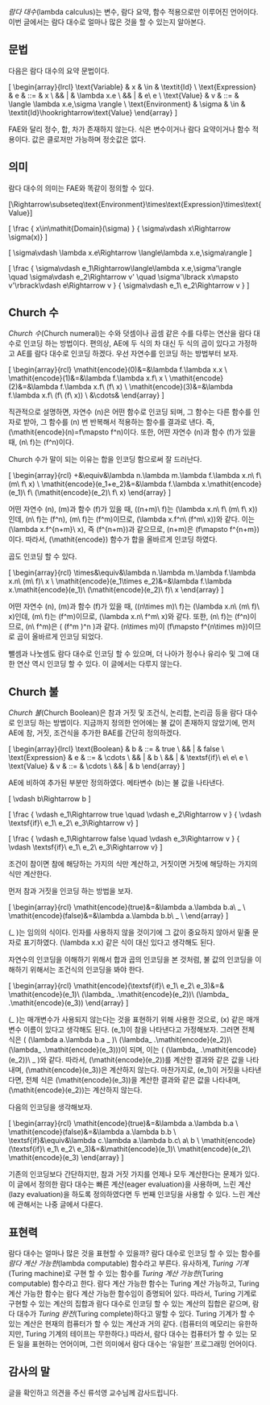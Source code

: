 *람다 대수*(lambda calculus)는 변수, 람다 요약, 함수 적용으로만 이루어진 언어이다. 이번 글에서는 람다 대수로 얼마나 많은 것을 할 수 있는지 알아본다.

## 문법

다음은 람다 대수의 요약 문법이다.

\[
\begin{array}{lrcl}
\text{Variable} & x & \in & \textit{Id} \\
\text{Expression} & e & ::= & x \\
&& | & \lambda x.e \\
&& | & e\ e \\
\text{Value} & v & ::= & \langle \lambda x.e,\sigma \rangle \\
\text{Environment} & \sigma & \in & \textit{Id}\hookrightarrow\text{Value}
\end{array}
\]

FAE와 달리 정수, 합, 차가 존재하지 않는다. 식은 변수이거나 람다 요약이거나 함수 적용이다. 값은 클로저만 가능하며 정숫값은 없다.

## 의미

람다 대수의 의미는 FAE와 똑같이 정의할 수 있다.

\[\Rightarrow\subseteq\text{Environment}\times\text{Expression}\times\text{Value}\]

\[
\frac
{ x\in\mathit{Domain}(\sigma) }
{ \sigma\vdash x\Rightarrow \sigma(x)}
\]

\[
\sigma\vdash \lambda x.e\Rightarrow \langle\lambda x.e,\sigma\rangle
\]

\[
\frac
{ \sigma\vdash e_1\Rightarrow\langle\lambda x.e,\sigma'\rangle \quad
  \sigma\vdash e_2\Rightarrow v' \quad
  \sigma'\lbrack x\mapsto v'\rbrack\vdash e\Rightarrow v }
{ \sigma\vdash e_1\ e_2\Rightarrow v }
\]

## Church 수

*Church 수*(Church numeral)는 수와 덧셈이나 곱셈 같은 수를 다루는 연산을 람다 대수로 인코딩 하는 방법이다. 편의상, AE에 두 식의 차 대신 두 식의 곱이 있다고 가정하고 AE를 람다 대수로 인코딩 하겠다. 우선 자연수를 인코딩 하는 방법부터 보자.

\[
\begin{array}{rcl}
\mathit{encode}(0)&=&\lambda f.\lambda x.x \\
\mathit{encode}(1)&=&\lambda f.\lambda x.f\ x \\
\mathit{encode}(2)&=&\lambda f.\lambda x.f\ (f\ x) \\
\mathit{encode}(3)&=&\lambda f.\lambda x.f\ (f\ (f\ x)) \\
&\cdots&
\end{array}
\]

직관적으로 설명하면, 자연수 \(n\)은 어떤 함수로 인코딩 되며, 그 함수는 다른 함수를 인자로 받아, 그 함수를 \(n\) 번 반복해서 적용하는 함수를 결과로 낸다. 즉, \(\mathit{encode}(n)=f\mapsto f^n\)이다. 또한, 어떤 자연수 \(n\)과 함수 \(f\)가 있을 때, \(n\ f\)는 \(f^n\)이다.

Church 수가 말이 되는 이유는 합을 인코딩 함으로써 잘 드러난다.

\[
\begin{array}{rcl}
+&\equiv&\lambda n.\lambda m.\lambda f.\lambda x.n\ f\ (m\ f\ x) \\
\mathit{encode}(e_1+e_2)&=&\lambda f.\lambda x.\mathit{encode}(e_1)\ f\ (\mathit{encode}(e_2)\ f\ x)
\end{array}
\]

어떤 자연수 \(n\), \(m\)과 함수 \(f\)가 있을 때, \((n+m)\ f\)는 \(\lambda x.n\ f\ (m\ f\ x)\)인데, \(n\ f\)는 \(f^n\), \(m\ f\)는 \(f^m\)이므로, \(\lambda x.f^n\ (f^m\ x)\)와 같다. 이는 \(\lambda x.f^{n+m}\ x\), 즉 \(f^{n+m}\)과 같으므로, \(n+m\)은 \(f\mapsto f^{n+m}\)이다. 따라서, \(\mathit{encode}\) 함수가 합을 올바르게 인코딩 하였다.

곱도 인코딩 할 수 있다.

\[
\begin{array}{rcl}
\times&\equiv&\lambda n.\lambda m.\lambda f.\lambda x.n\ (m\ f)\ x \\
\mathit{encode}(e_1\times e_2)&=&\lambda f.\lambda x.\mathit{encode}(e_1)\ (\mathit{encode}(e_2)\ f)\ x
\end{array}
\]

어떤 자연수 \(n\), \(m\)과 함수 \(f\)가 있을 때, \((n\times m)\ f\)는 \(\lambda x.n\ (m\ f)\ x\)인데, \(m\ f\)는 \(f^m\)이므로, \(\lambda x.n\ f^m\ x\)와 같다. 또한, \(n\ f\)는 \(f^n\)이므로, \(n\ f^m\)은 \( (f^m )^n \)과 같다. \(n\times m\)이 \(f\mapsto f^{n\times m}\)이므로 곱이 올바르게 인코딩 되었다.

뺄셈과 나눗셈도 람다 대수로 인코딩 할 수 있으며, 더 나아가 정수나 유리수 및 그에 대한 연산 역시 인코딩 할 수 있다. 이 글에서는 다루지 않는다.

## Church 불

*Church 불*(Church Boolean)은 참과 거짓 및 조건식, 논리합, 논리곱 등을 람다 대수로 인코딩 하는 방법이다. 지금까지 정의한 언어에는 불 값이 존재하지 않았기에, 먼저 AE에 참, 거짓, 조건식을 추가한 BAE를 간단히 정의하겠다.

\[
\begin{array}{lrcl}
\text{Boolean} & b & ::= & true \\
&& | & false \\
\text{Expression} & e & ::= & \cdots \\
&& | & b \\
&& | & \textsf{if}\ e\ e\ e \\
\text{Value} & v & ::= & \cdots \\
&& | & b
\end{array}
\]

AE에 비하여 추가된 부분만 정의하였다. 메타변수 \(b\)는 불 값을 나타낸다.

\[
\vdash b\Rightarrow b
\]

\[
\frac
{ \vdash e_1\Rightarrow true \quad \vdash e_2\Rightarrow v }
{ \vdash \textsf{if}\ e_1\ e_2\ e_3\Rightarrow v}
\]

\[
\frac
{ \vdash e_1\Rightarrow false \quad \vdash e_3\Rightarrow v }
{ \vdash \textsf{if}\ e_1\ e_2\ e_3\Rightarrow v}
\]

조건이 참이면 참에 해당하는 가지의 식만 계산하고, 거짓이면 거짓에 해당하는 가지의 식만 계산한다.

먼저 참과 거짓을 인코딩 하는 방법을 보자.

\[
\begin{array}{rcl}
\mathit{encode}(true)&=&\lambda a.\lambda b.a\ \_ \\
\mathit{encode}(false)&=&\lambda a.\lambda b.b\ \_ \\
\end{array}
\]

\(\_ \)는 임의의 식이다. 인자를 사용하지 않을 것이기에 그 값이 중요하지 않아서 밑줄 문자로 표기하였다. \(\lambda x.x\) 같은 식이 대신 있다고 생각해도 된다.

자연수의 인코딩을 이해하기 위해서 합과 곱의 인코딩을 본 것처럼, 불 값의 인코딩을 이해하기 위해서는 조건식의 인코딩을 봐야 한다.

\[
\begin{array}{rcl}
\mathit{encode}(\textsf{if}\ e_1\ e_2\ e_3)&=&
\mathit{encode}(e_1)\ (\lambda\_ .\mathit{encode}(e_2))\ (\lambda\_ .\mathit{encode}(e_3))
\end{array}
\]

\(\_ \)는 매개변수가 사용되지 않는다는 것을 표현하기 위해 사용한 것으로, \(x\) 같은 매개변수 이름이 있다고 생각해도 된다. \(e_1\)이 참을 나타낸다고 가정해보자. 그러면 전체 식은 \( (\lambda a.\lambda b.a \_ )\ (\lambda\_ .\mathit{encode}(e_2))\ (\lambda\_ .\mathit{encode}(e_3))\)이 되며, 이는 \( (\lambda\_ .\mathit{encode}(e_2))\ \_ \)와 같다. 따라서, \(\mathit{encode}(e_2)\)를 계산한 결과와 같은 값을 나타내며, \(\mathit{encode}(e_3)\)은 계산하지 않는다. 마찬가지로, \(e_1\)이 거짓을 나타낸다면, 전체 식은 \(\mathit{encode}(e_3)\)을 계산한 결과와 같은 값을 나타내며, \(\mathit{encode}(e_2)\)는 계산하지 않는다.

다음의 인코딩을 생각해보자.

\[
\begin{array}{rcl}
\mathit{encode}(true)&=&\lambda a.\lambda b.a \\
\mathit{encode}(false)&=&\lambda a.\lambda b.b \\
\textsf{if}&\equiv&\lambda c.\lambda a.\lambda b.c\ a\ b \\
\mathit{encode}(\textsf{if}\ e_1\ e_2\ e_3)&=&\mathit{encode}(e_1)\ \mathit{encode}(e_2)\ \mathit{encode}(e_3)
\end{array}
\]

기존의 인코딩보다 간단하지만, 참과 거짓 가지를 언제나 모두 계산한다는 문제가 있다. 이 글에서 정의한 람다 대수는 빠른 계산(eager evaluation)을 사용하며, 느린 계산(lazy evaluation)을 하도록 정의하였다면 두 번째 인코딩을 사용할 수 있다. 느린 계산에 관해서는 나중 글에서 다룬다.

## 표현력

람다 대수는 얼마나 많은 것을 표현할 수 있을까? 람다 대수로 인코딩 할 수 있는 함수를 *람다 계산 가능한*(lambda computable) 함수라고 부른다. 유사하게, *Turing 기계*(Turing machine)로 구현 할 수 있는 함수를 *Turing 계산 가능한*(Turing computable) 함수라고 한다. 람다 계산 가능한 함수는 Turing 계산 가능하고, Turing 계산 가능한 함수는 람다 계산 가능한 함수임이 증명되어 있다. 따라서, Turing 기계로 구현할 수 있는 계산의 집합과 람다 대수로 인코딩 할 수 있는 계산의 집합은 같으며, 람다 대수가 *Turing 완전*(Turing complete)하다고 말할 수 있다. Turing 기계가 할 수 있는 계산은 현재의 컴퓨터가 할 수 있는 계산과 거의 같다. (컴퓨터의 메모리는 유한하지만, Turing 기계의 테이프는 무한하다.) 따라서, 람다 대수는 컴퓨터가 할 수 있는 모든 일을 표현하는 언어이며, 그런 의미에서 람다 대수는 ‘유일한’ 프로그래밍 언어이다.

## 감사의 말

글을 확인하고 의견을 주신 류석영 교수님께 감사드립니다.
